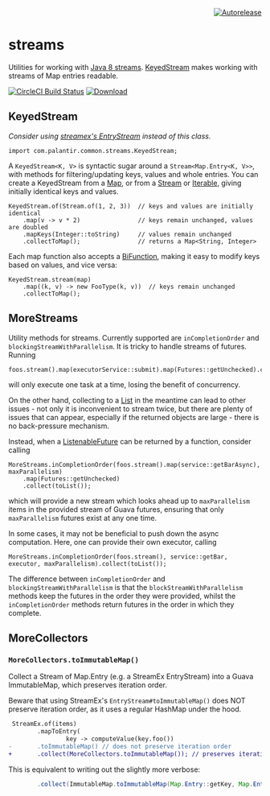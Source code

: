 <p align="right">
<a href="https://autorelease.general.dmz.palantir.tech/palantir/streams"><img src="https://img.shields.io/badge/Perform%20an-Autorelease-success.svg" alt="Autorelease"></a>
</p>

# streams
Utilities for working with [Java 8 streams][Stream]. [KeyedStream](#keyedstream) makes
working with streams of Map entries readable.

[![CircleCI Build Status](https://circleci.com/gh/palantir/streams/tree/develop.svg)](https://circleci.com/gh/palantir/streams)
[![Download](https://api.bintray.com/packages/palantir/releases/streams/images/download.svg) ](https://bintray.com/palantir/releases/streams/_latestVersion)


## KeyedStream

*Consider using [streamex's EntryStream] instead of this class.*

[streamex's EntryStream]: http://amaembo.github.io/streamex/javadoc/one/util/streamex/EntryStream.html

    import com.palantir.common.streams.KeyedStream;

A `KeyedStream<K, V>` is syntactic sugar around a `Stream<Map.Entry<K, V>>`, with methods for filtering/updating keys,
values and whole entries. You can create a KeyedStream from a [Map], or from a [Stream] or [Iterable], giving initially
identical keys and values.

    KeyedStream.of(Stream.of(1, 2, 3))  // keys and values are initially identical
        .map(v -> v * 2)                // keys remain unchanged, values are doubled
        .mapKeys(Integer::toString)     // values remain unchanged
        .collectToMap();                // returns a Map<String, Integer>

Each map function also accepts a [BiFunction], making it easy to modify keys based on values, and vice versa:

    KeyedStream.stream(map)
        .map((k, v) -> new FooType(k, v))  // keys remain unchanged
        .collectToMap();

## MoreStreams

Utility methods for streams. Currently supported are `inCompletionOrder` and `blockingStreamWithParallelism`.
It is tricky to handle streams of futures. Running

    foos.stream().map(executorService::submit).map(Futures::getUnchecked).collect(toList());

will only execute one task at a time, losing the benefit of concurrency.

On the other hand, collecting to a [List] in the meantime can lead to other issues - not only it is inconvenient to
stream twice, but there are plenty of issues that can appear, especially if the returned objects are large - there is
no back-pressure mechanism.

Instead, when a [ListenableFuture] can be returned by a function, consider calling

    MoreStreams.inCompletionOrder(foos.stream().map(service::getBarAsync), maxParallelism)
        .map(Futures::getUnchecked)
        .collect(toList());

which will provide a new stream which looks ahead up to `maxParallelism` items in the provided stream of Guava
futures, ensuring that only `maxParallelism` futures exist at any one time.

In some cases, it may not be beneficial to push down the async computation. Here, one can provide their own
executor, calling

    MoreStreams.inCompletionOrder(foos.stream(), service::getBar, executor, maxParallelism).collect(toList());

The difference between `inCompletionOrder` and `blockingStreamWithParallelism` is that the `blockStreamWithParallelism`
methods keep the futures in the order they were provided, whilst the `inCompletionOrder` methods return futures in
the order in which they complete.

[BiFunction]: https://docs.oracle.com/javase/8/docs/api/java/util/function/BiFunction.html
[Iterable]: https://docs.oracle.com/javase/8/docs/api/java/lang/Iterable.html
[List]: https://docs.oracle.com/javase/8/docs/api/java/util/List.html
[ListenableFuture]: https://google.github.io/guava/releases/23.0/api/docs/com/google/common/util/concurrent/ListenableFuture.html
[Map]: https://docs.oracle.com/javase/8/docs/api/java/util/Map.html
[Stream]: https://docs.oracle.com/javase/8/docs/api/java/util/stream/Stream.html

## MoreCollectors

### `MoreCollectors.toImmutableMap()`

Collect a Stream of Map.Entry (e.g. a StreamEx EntryStream) into a Guava ImmutableMap, which preserves iteration order.

Beware that using StreamEx's `EntryStream#toImmutableMap()` does NOT preserve iteration order, as it uses a regular HashMap under the hood.

```diff
 StreamEx.of(items)
        .mapToEntry(
                key -> computeValue(key.foo())
-       .toImmutableMap() // does not preserve iteration order
+       .collect(MoreCollectors.toImmutableMap()); // preserves iteration order
```

This is equivalent to writing out the slightly more verbose:

```java
        .collect(ImmutableMap.toImmutableMap(Map.Entry::getKey, Map.Entry::getValue));
```
